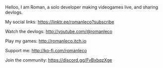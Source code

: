 Helloo, I am Roman, a solo developer making videogames live, and sharing devlogs.

My social links: https://linktr.ee/romanleco?subscribe

Watch the devlogs: http://youtube.com/@romanleco

Play my games: http://romanleco.itch.io

Support me: http://ko-fi.com/romanleco

Join the community: https://discord.gg/FvBxbqzXge

